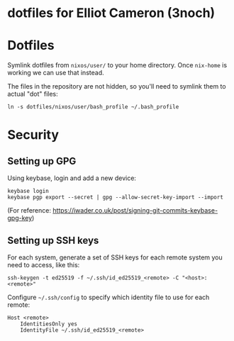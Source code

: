 dotfiles for Elliot Cameron (3noch)
===================================

# Dotfiles

Symlink dotfiles from `nixos/user/` to your home directory. Once `nix-home` is working we can use that instead.

The files in the repository are not hidden, so you'll need to symlink them to actual "dot" files:

```shell
ln -s dotfiles/nixos/user/bash_profile ~/.bash_profile
```


# Security

## Setting up GPG

Using keybase, login and add a new device:

```shell
keybase login
keybase pgp export --secret | gpg --allow-secret-key-import --import
```

(For reference: https://iwader.co.uk/post/signing-git-commits-keybase-gpg-key)


## Setting up SSH keys

For each system, generate a set of SSH keys for each remote system you need to access, like this:

```shell
ssh-keygen -t ed25519 -f ~/.ssh/id_ed25519_<remote> -C "<host>:<remote>"
```

Configure `~/.ssh/config` to specify which identity file to use for each remote:

```
Host <remote>
    IdentitiesOnly yes
    IdentityFile ~/.ssh/id_ed25519_<remote>
```
